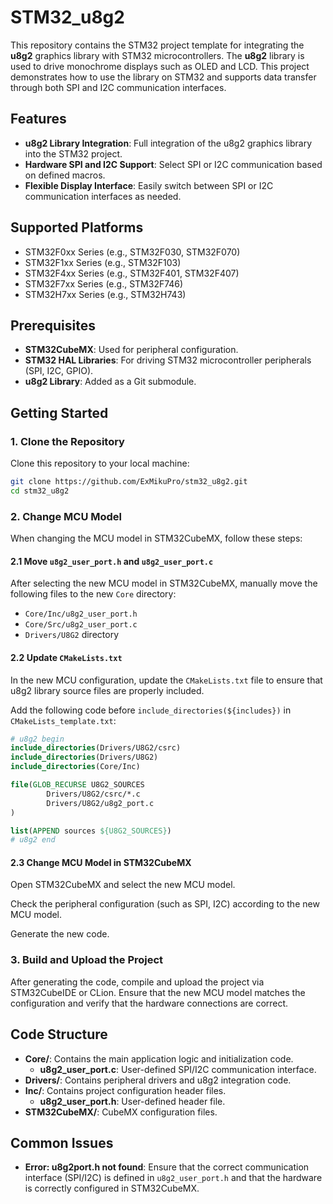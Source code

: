 
# STM32_u8g2

This repository contains the STM32 project template for integrating the **u8g2** graphics library with STM32 microcontrollers. The **u8g2** library is used to drive monochrome displays such as OLED and LCD. This project demonstrates how to use the library on STM32 and supports data transfer through both SPI and I2C communication interfaces.

## Features

- **u8g2 Library Integration**: Full integration of the u8g2 graphics library into the STM32 project.
- **Hardware SPI and I2C Support**: Select SPI or I2C communication based on defined macros.
- **Flexible Display Interface**: Easily switch between SPI or I2C communication interfaces as needed.

## Supported Platforms

- STM32F0xx Series (e.g., STM32F030, STM32F070)
- STM32F1xx Series (e.g., STM32F103)
- STM32F4xx Series (e.g., STM32F401, STM32F407)
- STM32F7xx Series (e.g., STM32F746)
- STM32H7xx Series (e.g., STM32H743)

## Prerequisites

- **STM32CubeMX**: Used for peripheral configuration.
- **STM32 HAL Libraries**: For driving STM32 microcontroller peripherals (SPI, I2C, GPIO).
- **u8g2 Library**: Added as a Git submodule.

## Getting Started

### 1. Clone the Repository

Clone this repository to your local machine:

```bash
git clone https://github.com/ExMikuPro/stm32_u8g2.git
cd stm32_u8g2
```

### 2. Change MCU Model
When changing the MCU model in STM32CubeMX, follow these steps:

#### 2.1 Move `u8g2_user_port.h` and `u8g2_user_port.c`
After selecting the new MCU model in STM32CubeMX, manually move the following files to the new `Core` directory:

- `Core/Inc/u8g2_user_port.h`
- `Core/Src/u8g2_user_port.c`
- `Drivers/U8G2` directory

#### 2.2 Update `CMakeLists.txt`
In the new MCU configuration, update the `CMakeLists.txt` file to ensure that u8g2 library source files are properly included.

Add the following code before `include_directories(${includes})` in `CMakeLists_template.txt`:

```cmake
# u8g2 begin
include_directories(Drivers/U8G2/csrc)
include_directories(Drivers/U8G2)
include_directories(Core/Inc)

file(GLOB_RECURSE U8G2_SOURCES
        Drivers/U8G2/csrc/*.c
        Drivers/U8G2/u8g2_port.c
)

list(APPEND sources ${U8G2_SOURCES})
# u8g2 end
```

#### 2.3 Change MCU Model in STM32CubeMX
Open STM32CubeMX and select the new MCU model.

Check the peripheral configuration (such as SPI, I2C) according to the new MCU model.

Generate the new code.

### 3. Build and Upload the Project
After generating the code, compile and upload the project via STM32CubeIDE or CLion. Ensure that the new MCU model matches the configuration and verify that the hardware connections are correct.

## Code Structure

- **Core/**: Contains the main application logic and initialization code.
    - **u8g2_user_port.c**: User-defined SPI/I2C communication interface.
- **Drivers/**: Contains peripheral drivers and u8g2 integration code.
- **Inc/**: Contains project configuration header files.
    - **u8g2_user_port.h**: User-defined header file.
- **STM32CubeMX/**: CubeMX configuration files.

## Common Issues

- **Error: u8g2port.h not found**: Ensure that the correct communication interface (SPI/I2C) is defined in `u8g2_user_port.h` and that the hardware is correctly configured in STM32CubeMX.
